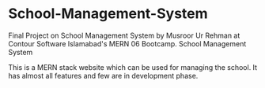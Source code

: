 # School-Management-System
Final Project on School Management System by Musroor Ur Rehman at Contour Software Islamabad's MERN 06 Bootcamp.
School Management System

This is a MERN stack website which can be used for managing the school. It has almost all features and few are in development phase.

